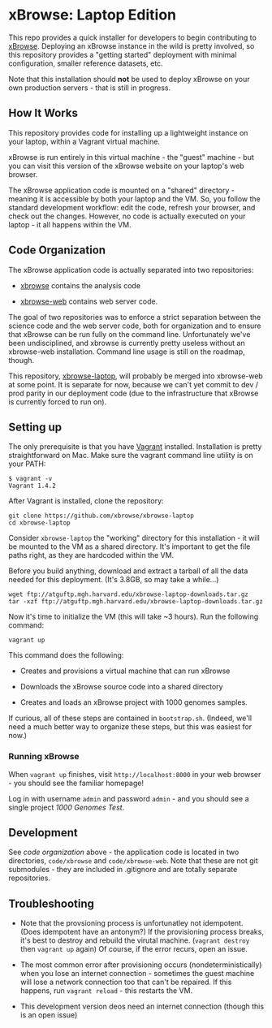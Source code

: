 xBrowse: Laptop Edition
=======================

This repo provides a quick installer for developers to begin contributing to [xBrowse](atgu.mgh.harvard.edu/xbrowse). 
Deploying an xBrowse instance in the wild is pretty involved, 
so this repository provides a "getting started" deployment with minimal configuration, smaller reference datasets, etc. 

Note that this installation should **not** be used to deploy xBrowse on your own production servers - that is still in progress. 

## How It Works 

This repository provides code for installing up a lightweight instance 
on your laptop, within a Vagrant virtual machine. 

xBrowse is run entirely in this virtual machine - the "guest" machine - 
but you can visit this version of the xBrowse website on your laptop's web browser. 

The xBrowse application code is mounted on a "shared" directory - meaning it is accessible by both your laptop and the VM. 
So, you follow the standard development workflow: edit the code, refresh your browser, and check out the changes. 
However, no code is actually executed on your laptop - it all happens within the VM. 

## Code Organization

The xBrowse application code is actually separated into two repositories: 

- [xbrowse](https://github.com/xbrowse/xbrowse) contains the analysis code

- [xbrowse-web](https://github.com/xbrowse/xbrowse-web) contains web server code. 

The goal of two repositories was to enforce a strict separation between the science code and the web server code, 
both for organization and to ensure that xBrowse can be run fully on the command line. 
Unfortunately we've been undisciplined, and xbrowse is currently pretty useless without an xbrowse-web installation. 
Command line usage is still on the roadmap, though. 

This repository, [xbrowse-laptop](https://github.com/xbrowse/xbrowse-laptop), will probably be merged into xbrowse-web at some point. 
It is separate for now, because we can't yet commit to dev / prod parity in our deployment code (due to the infrastructure that xBrowse is currently forced to run on).

## Setting up 

The only prerequisite is that you have [Vagrant](vagrantup.com) installed. 
Installation is pretty straightforward on Mac. Make sure the vagrant command line utility is on your PATH: 

	$ vagrant -v
	Vagrant 1.4.2

After Vagrant is installed, clone the repository: 

	git clone https://github.com/xbrowse/xbrowse-laptop
	cd xbrowse-laptop

Consider `xbrowse-laptop` the "working" directory for this installation - 
it will be mounted to the VM as a shared directory. 
It's important to get the file paths right, as they are hardcoded within the VM. 

Before you build anything, download and extract a tarball of all the data needed for this deployment. 
(It's 3.8GB, so may take a while...)

	wget ftp://atguftp.mgh.harvard.edu/xbrowse-laptop-downloads.tar.gz
	tar -xzf ftp://atguftp.mgh.harvard.edu/xbrowse-laptop-downloads.tar.gz

Now it's time to initialize the VM (this will take ~3 hours). 
Run the following command: 

	vagrant up

This command does the following: 

- Creates and provisions a virtual machine that can run xBrowse

- Downloads the xBrowse source code into a shared directory

- Creates and loads an xBrowse project with 1000 genomes samples. 

If curious, all of these steps are contained in `bootstrap.sh`. 
(Indeed, we'll need a much better way to organize these steps, but this was easiest for now.)

### Running xBrowse

When `vagrant up` finishes, visit `http://localhost:8000` in your web browser - you should see the familiar homepage! 

Log in with username `admin` and password `admin` - and you should see a single project *1000 Genomes Test*. 

## Development

See *code organization* above - the application code is located in two directories, `code/xbrowse` and `code/xbrowse-web`. 
Note that these are not git submodules - they are included in .gitignore and are totally separate repositories. 

## Troubleshooting

- Note that the provsioning process is unfortunatley not idempotent. (Does idempotent have an antonym?)
If the provisioning process breaks, it's  best to destroy and rebuild the virutal machine. (`vagrant destroy` then `vagrant up` again) 
Of course, if the error recurs, open an issue. 

- The most common error after provisioning occurs (nondeterministically) when you lose an internet connection - sometimes the guest machine will lose a network connection too that can't be repaired. If this happens, run `vagrant reload` - this restarts the VM. 

- This development version deos need an internet connection (though this is an open issue)
